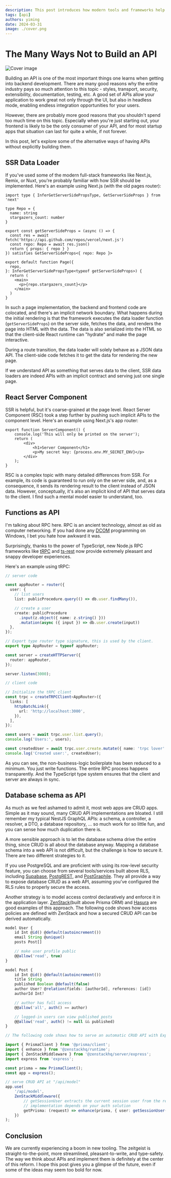 ```yaml
---
description: This post introduces how modern tools and frameworks help you derive web APIs without explicitly implementing them.
tags: [api]
authors: yiming
date: 2024-03-31
image: ./cover.png
---
```


# The Many Ways Not to Build an API

![Cover image](cover.png)

Building an API is one of the most important things one learns when getting into backend development. There are many good reasons why the entire industry pays so much attention to this topic - styles, transport, security, extensibility, documentation, testing, etc. A good set of APIs allow your application to work great not only through the UI, but also in headless mode, enabling endless integration opportunities for your users.

<!-- truncate -->

However, there are probably more good reasons that you shouldn't spend too much time on this topic. Especially when you're just starting out, your frontend is likely to be the only consumer of your API, and for most startup apps that situation can last for quite a while, if not forever.

In this post, let's explore some of the alternative ways of having APIs without explicitly building them.

## SSR Data Loader

If you've used some of the modern full-stack frameworks like Next.js, Remix, or Nuxt, you're probably familiar with how SSR should be implemented. Here's an example using Next.js (with the old pages router):

```tsx
import type { InferGetServerSidePropsType, GetServerSideProps } from 'next'
 
type Repo = {
  name: string
  stargazers_count: number
}

export const getServerSideProps = (async () => {
  const res = await fetch('https://api.github.com/repos/vercel/next.js')
  const repo: Repo = await res.json()
  return { props: { repo } }
}) satisfies GetServerSideProps<{ repo: Repo }>

export default function Page({
  repo,
}: InferGetServerSidePropsType<typeof getServerSideProps>) {
  return (
    <main>
      <p>{repo.stargazers_count}</p>
    </main>
  )
}
```

In such a page implementation, the backend and frontend code are colocated, and there's an implicit network boundary. What happens during the initial rendering is that the framework executes the data loader function (`getServerSideProps`) on the server side, fetches the data, and renders the page into HTML with the data. The data is also serialized into the HTML so that the client-side React runtime can "hydrate" and make the page interactive.

During a route transition, the data loader will solely behave as a JSON data API. The client-side code fetches it to get the data for rendering the new page.

If we understand API as something that serves data to the client, SSR data loaders are indeed APIs with an implicit contract and serving just one single page.

## React Server Component

SSR is helpful, but it's coarse-grained at the page level. React Server Component (RSC) took a step further by pushing such implicit APIs to the component level. Here's an example using Next.js's app router:

```tsx
export function ServerComponent() {
    console.log('This will only be printed on the server');
    return (
        <div>
            <h1>Server Component</h1>
            <p>My secret key: {process.env.MY_SECRET_ENV}</p>
        </div>
    );
}
```

RSC is a complex topic with many detailed differences from SSR. For example, its code is guaranteed to run only on the server side, and, as a consequence, it sends its rendering result to the client instead of JSON data. However, conceptually, it's also an implicit kind of API that serves data to the client. I find such a mental model easier to understand, too.

## Functions as API

I'm talking about RPC here. RPC is an ancient technology, almost as old as computer networking. If you had done any [DCOM](https://en.wikipedia.org/wiki/Distributed_Component_Object_Model) programming on Windows, I bet you hate how awkward it was. 

Surprisingly, thanks to the power of TypeScript, new Node.js RPC frameworks like [tRPC](https://trpc.io) and [ts-rest](https://ts-rest.com/) now provide extremely pleasant and snappy developer experiences. 

Here's an example using tRPC:

```ts
// server code

const appRouter = router({
  user: {
    // list users
    list: publicProcedure.query(() => db.user.findMany()),

    // create a user
    create: publicProcedure
      .input(z.object({ name: z.string() }))
      .mutation(async ({ input }) => db.user.create(input))
  },
});

// Export type router type signature, this is used by the client.
export type AppRouter = typeof appRouter;

const server = createHTTPServer({
  router: appRouter,
});

server.listen(3000);
```

```ts
// client code

// Initialize the tRPC client
const trpc = createTRPCClient<AppRouter>({
  links: [
    httpBatchLink({
      url: 'http://localhost:3000',
    }),
  ],
});

const users = await trpc.user.list.query();
console.log('Users:', users);

const createdUser = await trpc.user.create.mutate({ name: 'trpc lover' });
console.log('Created user:', createdUser);
```

As you can see, the non-business-logic boilerplate has been reduced to a minimum. You just write functions. The entire RPC process happens transparently. And the TypeScript type system ensures that the client and server are always in sync.

## Database schema as API

As much as we feel ashamed to admit it, most web apps are CRUD apps. Simple as it may sound, many CRUD API implementations are bloated. I still remember my typical NestJS GraphQL APIs: a schema, a controller, a resolver, a DTO, a database repository, ... so much work for so little fun, and you can sense how much duplication there is.

A more sensible approach is to let the database schema drive the entire thing, since CRUD is all about the database anyway. Mapping a database schema into a web API is not difficult, but the challenge is how to secure it. There are two different strategies to it.

If you use PostgreSQL and are proficient with using its row-level security feature, you can choose from several tools/services built above RLS, including [Supabase](https://supabase.com), [PostgREST](https://postgrest.org/), and [PostGraphile](https://www.graphile.org/postgraphile/). They all provide a way to expose database CRUD as a web API, assuming you've configured the RLS rules to properly secure the access.

Another strategy is to model access control declaratively and enforce it in the application layer. [ZenStack](https://zenstack.dev/)(built above Prisma ORM) and [Hasura](https://hasura.io/) are good examples of this approach. The following code shows how access policies are defined with ZenStack and how a secured CRUD API can be derived automatically.

```ts
model User {
    id Int @id() @default(autoincrement())
    email String @unique()
    posts Post[]

    // make user profile public
    @@allow('read', true)
}

model Post {
    id Int @id() @default(autoincrement())
    title String
    published Boolean @default(false)
    author User? @relation(fields: [authorId], references: [id])
    authorId Int?

    // author has full access
    @@allow('all', auth() == author)

    // logged-in users can view published posts
    @@allow('read', auth() != null && published)
}
```

```ts
// The following code shows how to serve an automatic CRUD API with Express.js

import { PrismaClient } from '@prisma/client';
import { enhance } from '@zenstackhq/runtime';
import { ZenStackMiddleware } from '@zenstackhq/server/express';
import express from 'express';

const prisma = new PrismaClient();
const app = express();

// serve CRUD API at "/api/model"
app.use(
    '/api/model',
    ZenStackMiddleware({
        // getSessionUser extracts the current session user from the request, its
        // implementation depends on your auth solution
        getPrisma: (request) => enhance(prisma, { user: getSessionUser(request) }),
    })
);
```


## Conclusion

We are currently experiencing a boom in new tooling. The zeitgeist is straight-to-the-point, more streamlined, pleasant-to-write, and type-safety. The way we think about APIs and implement them is definitely at the center of this reform. I hope this post gives you a glimpse of the future, even if some of the ideas may seem too bold for now.